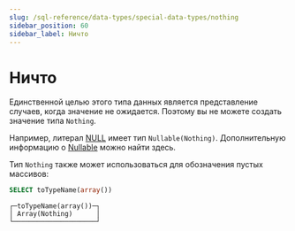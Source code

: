 ```yaml
---
slug: /sql-reference/data-types/special-data-types/nothing
sidebar_position: 60
sidebar_label: Ничто
---
```



# Ничто

Единственной целью этого типа данных является представление случаев, когда значение не ожидается. Поэтому вы не можете создать значение типа `Nothing`.

Например, литерал [NULL](/sql-reference/syntax#null) имеет тип `Nullable(Nothing)`. Дополнительную информацию о [Nullable](../../../sql-reference/data-types/nullable.md) можно найти здесь.

Тип `Nothing` также может использоваться для обозначения пустых массивов:

``` sql
SELECT toTypeName(array())
```

``` text
┌─toTypeName(array())─┐
│ Array(Nothing)      │
└─────────────────────┘
```

